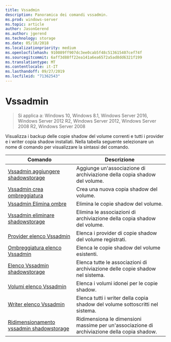 ```yaml
---
title: Vssadmin
description: Panoramica dei comandi vssadmin.
ms.prod: windows-server
ms.topic: article
author: JasonGerend
ms.author: jgerend
ms.technology: storage
ms.date: 05/18/2018
ms.localizationpriority: medium
ms.openlocfilehash: 910089ff907dc3ee0cab5f48c513615407cef74f
ms.sourcegitcommit: 6aff3d88ff22ea141a6ea6572a5ad8dd6321f199
ms.translationtype: MT
ms.contentlocale: it-IT
ms.lasthandoff: 09/27/2019
ms.locfileid: "71362543"
---
```

# <a name="vssadmin"></a>Vssadmin

>Si applica a: Windows 10, Windows 8.1, Windows Server 2016, Windows Server 2012 R2, Windows Server 2012, Windows Server 2008 R2, Windows Server 2008

Visualizza i backup delle copie shadow del volume correnti e tutti i provider e i writer copia shadow installati. Nella tabella seguente selezionare un nome di comando per visualizzare la sintassi del comando.

|Comando|Descrizione|
|---|---|
|[Vssadmin aggiungere shadowstorage](https://docs.microsoft.com/previous-versions/windows/it-pro/windows-server-2012-r2-and-2012/cc788051(v%3dws.11))|Aggiunge un'associazione di archiviazione della copia shadow del volume.|
|[Vssadmin crea ombreggiatura](https://docs.microsoft.com/previous-versions/windows/it-pro/windows-server-2012-r2-and-2012/cc788055(v%3dws.11))|Crea una nuova copia shadow del volume.|
|[Vssadmin Elimina ombre](vssadmin-delete-shadows.md)|Elimina le copie shadow del volume.|
|[Vssadmin eliminare shadowstorage](https://docs.microsoft.com/previous-versions/windows/it-pro/windows-server-2012-r2-and-2012/cc785461(v%3dws.11))|Elimina le associazioni di archiviazione della copia shadow del volume.|
|[Provider elenco Vssadmin](https://docs.microsoft.com/previous-versions/windows/it-pro/windows-server-2012-r2-and-2012/cc788108(v%3dws.11))|Elenca i provider di copie shadow del volume registrati.|
|[Ombreggiatura elenco Vssadmin](vssadmin-list-shadows.md)|Elenca le copie shadow del volume esistenti.|
|[Elenco Vssadmin shadowstorage](https://docs.microsoft.com/previous-versions/windows/it-pro/windows-server-2012-r2-and-2012/cc788045(v%3dws.11))|Elenca tutte le associazioni di archiviazione delle copie shadow nel sistema.|
|[Volumi elenco Vssadmin](https://docs.microsoft.com/previous-versions/windows/it-pro/windows-server-2012-r2-and-2012/cc788064(v%3dws.11))|Elenca i volumi idonei per le copie shadow.|
|[Writer elenco Vssadmin](vssadmin-list-writers.md)|Elenca tutti i writer della copia shadow del volume sottoscritti nel sistema.|
|[Ridimensionamento vssadmin shadowstorage](https://docs.microsoft.com/previous-versions/windows/it-pro/windows-server-2012-r2-and-2012/cc788050(v%3dws.11))|Ridimensiona le dimensioni massime per un'associazione di archiviazione della copia shadow.|
